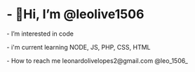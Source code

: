  <h1>- 👋Hi, I’m @leolive1506</h1>
<p>- I’m interested in code</p>

<p>- i'm current learning NODE, JS, PHP, CSS, HTML</p>

<footer>- How to reach me leonardolivelopes2@gmail.com @leo_1506_</footer>



<!---
leolive1506/leolive1506 is a ✨ special ✨ repository because its `README.md` (this file) appears on your GitHub profile.
You can click the Preview link to take a look at your changes.
--->
